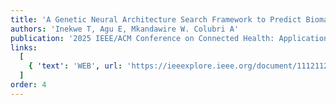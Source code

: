 ```yaml
---
title: 'A Genetic Neural Architecture Search Framework to Predict Biomarker Status in Cardiovascular Disease Patients during Pandemics'
authors: 'Inekwe T, Agu E, Mkandawire W. Colubri A'
publication: '2025 IEEE/ACM Conference on Connected Health: Applications, Systems and Engineering Technologies (CHASE), New York, NY, USA, 2025, pp. 45-56'
links:
  [
    { 'text': 'WEB', url: 'https://ieeexplore.ieee.org/document/11121123'},
  ]
order: 4
---
```

